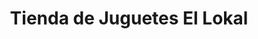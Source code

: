 ---
title: "Tienda de Juguetes El Lokal"
url: /zitacuaro/tienda-de-juguetes-el-lokal/
shop: juguetes
---